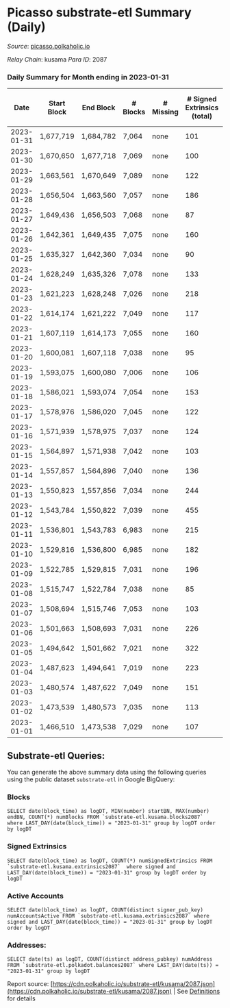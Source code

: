 # Picasso substrate-etl Summary (Daily)

_Source_: [picasso.polkaholic.io](https://picasso.polkaholic.io)

*Relay Chain*: kusama
*Para ID*: 2087



### Daily Summary for Month ending in 2023-01-31


| Date | Start Block | End Block | # Blocks | # Missing | # Signed Extrinsics (total) | # Active Accounts | # Addresses with Balances | # Events | # Transfers | # XCM Transfers In | # XCM Transfers Out |
| ---- | ----------- | --------- | -------- | --------- | --------------------------- | ----------------- | ------------------------- | -------- | ----------- | ------------------ | ------------------- |
| 2023-01-31 | 1,677,719 | 1,684,782 | 7,064 | none  | 101 | 40 | 2,438 | 16,283 | 1,416  | 11 ($21,686.80) | 12 ($13,860.41) |
| 2023-01-30 | 1,670,650 | 1,677,718 | 7,069 | none  | 100 | 34 | 2,419 | 16,480 | 1,583  | 8 ($6,338.57) | 20 ($7,077.21) |
| 2023-01-29 | 1,663,561 | 1,670,649 | 7,089 | none  | 122 | 47 | 2,412 | 16,458 | 1,413  | 4 ($224.65) | 21 ($28,898.11) |
| 2023-01-28 | 1,656,504 | 1,663,560 | 7,057 | none  | 186 | 64 | 2,394 | 17,752 | 2,258  | 13 ($7,351.07) | 17 ($8,663.50) |
| 2023-01-27 | 1,649,436 | 1,656,503 | 7,068 | none  | 87 | 30 | 2,363 | 16,121 | 1,354  | 12 ($692.49) | 13 ($698.29) |
| 2023-01-26 | 1,642,361 | 1,649,435 | 7,075 | none  | 160 | 55 | 2,354 | 17,451 | 2,166  | 17  | 18 ($1,331.92) |
| 2023-01-25 | 1,635,327 | 1,642,360 | 7,034 | none  | 90 | 49 | 2,344 | 15,985 | 1,269  | 10 ($3,930.21) | 8 ($2,714.76) |
| 2023-01-24 | 1,628,249 | 1,635,326 | 7,078 | none  | 133 | 54 | 2,334 | 16,749 | 1,584  | 13 ($2,250.52) | 11 ($1,181.28) |
| 2023-01-23 | 1,621,223 | 1,628,248 | 7,026 | none  | 218 | 68 | 2,308 | 18,053 | 2,475  | 12 ($4,318.49) | 33 ($20,185.45) |
| 2023-01-22 | 1,614,174 | 1,621,222 | 7,049 | none  | 117 | 46 | 2,303 | 16,854 | 1,850  | 17 ($4,499.70) | 14 ($2,603.44) |
| 2023-01-21 | 1,607,119 | 1,614,173 | 7,055 | none  | 160 | 55 | 2,290 | 17,094 | 1,863  | 15 ($9,986.15) | 13 ($4,862.77) |
| 2023-01-20 | 1,600,081 | 1,607,118 | 7,038 | none  | 95 | 46 | 2,278 | 16,050 | 1,294  | 11 ($6,531.22) | 9 ($1,180.25) |
| 2023-01-19 | 1,593,075 | 1,600,080 | 7,006 | none  | 106 | 54 | 2,268 | 16,414 | 1,631  | 14 ($7,023.77) | 11 ($2,670.80) |
| 2023-01-18 | 1,586,021 | 1,593,074 | 7,054 | none  | 153 | 47 | 2,261 | 17,293 | 1,926  | 14 ($8,675.10) | 25 ($6,534.14) |
| 2023-01-17 | 1,578,976 | 1,586,020 | 7,045 | none  | 122 | 48 | 2,254 | 16,821 | 1,827  | 13 ($4,128.64) | 21 ($10,117.91) |
| 2023-01-16 | 1,571,939 | 1,578,975 | 7,037 | none  | 124 | 55 | 2,236 | 16,579 | 1,651  | 7 ($2,470.51) | 14 ($1,028.72) |
| 2023-01-15 | 1,564,897 | 1,571,938 | 7,042 | none  | 103 | 37 | 2,227 | 16,394 | 1,525  | 5 ($2,199.53) | 23 ($4,230.72) |
| 2023-01-14 | 1,557,857 | 1,564,896 | 7,040 | none  | 136 | 53 | 2,212 | 17,048 | 1,922  | 25 ($8,895.06) | 17 ($5,550.21) |
| 2023-01-13 | 1,550,823 | 1,557,856 | 7,034 | none  | 244 | 72 | 2,196 | 18,748 | 2,949  | 21 ($3,121.58) | 18 ($6,513.87) |
| 2023-01-12 | 1,543,784 | 1,550,822 | 7,039 | none  | 455 | 113 | 2,171 | 21,420 | 4,252  | 33 ($25,525.89) | 27 ($10,220.17) |
| 2023-01-11 | 1,536,801 | 1,543,783 | 6,983 | none  | 215 | 60 | 2,146 | 18,176 | 2,695  | 12 ($9,230.11) | 21 ($3,807.39) |
| 2023-01-10 | 1,529,816 | 1,536,800 | 6,985 | none  | 182 | 52 | 2,127 | 17,644 | 2,406  | 13 ($4,101.85) | 19 ($7,544.64) |
| 2023-01-09 | 1,522,785 | 1,529,815 | 7,031 | none  | 196 | 51 | 2,115 | 17,862 | 2,354  | 23 ($13,472.92) | 15 ($3,881.95) |
| 2023-01-08 | 1,515,747 | 1,522,784 | 7,038 | none  | 85 | 41 | 2,101 | 15,765 | 1,059  | 9 ($1,737.92) | 10 ($610.22) |
| 2023-01-07 | 1,508,694 | 1,515,746 | 7,053 | none  | 103 | 33 | 2,084 | 15,992 | 1,187  | 11 ($1,933.31) | 6 ($1,680.00) |
| 2023-01-06 | 1,501,663 | 1,508,693 | 7,031 | none  | 226 | 55 | 2,076 | 17,898 | 2,331  | 22 ($5,407.65) | 13 ($999.74) |
| 2023-01-05 | 1,494,642 | 1,501,662 | 7,021 | none  | 322 | 51 | 2,066 | 19,156 | 2,994  | 29 ($20,802.57) | 26 ($10,789.16) |
| 2023-01-04 | 1,487,623 | 1,494,641 | 7,019 | none  | 223 | 45 | 2,045 | 17,640 | 2,164  | 11 ($5,965.47) | 15 ($2,479.02) |
| 2023-01-03 | 1,480,574 | 1,487,622 | 7,049 | none  | 151 | 50 | 2,020 | 17,584 | 2,307  | 18 ($7,692.63) | 11 ($1,032.07) |
| 2023-01-02 | 1,473,539 | 1,480,573 | 7,035 | none  | 113 | 44 | 2,003 | 16,726 | 1,722  | 18 ($1,873.76) | 11 ($1,079.64) |
| 2023-01-01 | 1,466,510 | 1,473,538 | 7,029 | none  | 107 | 43 | 1,973 | 16,236 | 1,301  | 12 ($1,003.39) | 10 ($2,149.46) |

## Substrate-etl Queries:
You can generate the above summary data using the following queries using the public dataset `substrate-etl` in Google BigQuery:


### Blocks
```
SELECT date(block_time) as logDT, MIN(number) startBN, MAX(number) endBN, COUNT(*) numBlocks FROM `substrate-etl.kusama.blocks2087`  where LAST_DAY(date(block_time)) = "2023-01-31" group by logDT order by logDT
```


### Signed Extrinsics
```
SELECT date(block_time) as logDT, COUNT(*) numSignedExtrinsics FROM `substrate-etl.kusama.extrinsics2087`  where signed and LAST_DAY(date(block_time)) = "2023-01-31" group by logDT order by logDT
```


### Active Accounts
```
SELECT date(block_time) as logDT, COUNT(distinct signer_pub_key) numAccountsActive FROM `substrate-etl.kusama.extrinsics2087` where signed and LAST_DAY(date(block_time)) = "2023-01-31" group by logDT order by logDT
```


### Addresses:
```
SELECT date(ts) as logDT, COUNT(distinct address_pubkey) numAddress FROM `substrate-etl.polkadot.balances2087` where LAST_DAY(date(ts)) = "2023-01-31" group by logDT
```



Report source: [https://cdn.polkaholic.io/substrate-etl/kusama/2087.json](https://cdn.polkaholic.io/substrate-etl/kusama/2087.json) | See [Definitions](/DEFINITIONS.md) for details
